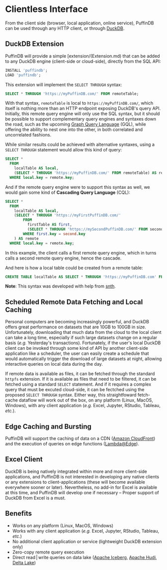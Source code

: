 # Clientless Interface

From the client side (browser, local application, online service), PuffinDB can be used through any HTTP client, or through [DuckDB](https://duckdb.org/).

## DuckDB Extension
PuffinDB will provide a simple [extension/(Extension.md) that can be added to any DuckDB engine (client-side or cloud-side), directly from the SQL API:

```sql
INSTALL 'puffindb';
LOAD 'puffindb';
```

This extension will implement the `SELECT THROUGH` syntax:


```sql
SELECT * THROUGH 'https://myPuffinDB.com/' FROM remoteTable;
```

With that syntax, `remoteTable` is local to `https://myPuffinDB.com/`, which itself is nothing more than an HTTP endpoint exposing DuckDB's query API. Initially, this remote query engine will only use the SQL syntax, but it should be possible to support complementary query engines and syntaxes down the road, such as the upcoming [Graph Query Language](https://www.gqlstandards.org/) (GQL), while offering the ability to nest one into the other, in both correlated and uncorrelated fashions.

While similar results could be achieved with alternative syntaxes, using a `SELECT THROUGH` statement would allow this kind of query:

```sql
SELECT *
  FROM
    localTable AS local,
    (SELECT * THROUGH 'https://myPuffinDB.com/' FROM remoteTable) AS remote
  WHERE local.key = remote.key;
```

And if the remote query engine were to support this syntax as well, we would gain some kind of **Cascading Query Language** (CQL):

```sql
SELECT *
  FROM
    localTable AS local,
    (SELECT * THROUGH 'https://myFirstPuffinDB.com/'
        FROM
          firstTable AS first,
          (SELECT * THROUGH 'https://mySecondPuffinDB.com/' FROM secondTable) AS second
        WHERE first.key = second.key
    ) AS remote
  WHERE local.key = remote.key;
```

In this example, the client calls a first remote query engine, which in turns calls a second remote query engine, hence the cascade.

And here is how a local table could be created from a remote table:

```sql
CREATE TABLE localTable AS SELECT * THROUGH 'https://myPuffinDB.com' FROM remoteTable;
```

**Note**: This syntax was developed with help from [snth](https://github.com/snth).

## Scheduled Remote Data Fetching and Local Caching
Personal computers are becoming increasingly powerful, and DuckDB offers great performance on datasets that are 10GB to 100GB in size. Unfortunately, downloading that much data from the cloud to the local client can take a long time, especially if such large datasets change on a regular basis (*e.g.* Yesterday's transactions). Fortunately, if the user's local DuckDB client can be invoked through some kind of API by another client-side application like a scheduler, the user can easily create a schedule that would automatically trigger the download of large datasets at night, allowing interactive queries on local data during the day.

If remote data is available as files, it can be fetched through the standard `httpfs` extension. If it is available as files that need to be filtered, it can be fetched using a standard `SELECT` statement. And if it requires a complex query that must be excuted cloud-side, it can be fectched using the proposed `SELECT THROUGH` syntax. Either way, this straightfoward fetch-cache dataflow will work out of the box, on any platform (Linux, MacOS, Windows), with any client application (*e.g.* Excel, Jupyter, RStudio, Tableau, *etc.*).

## Edge Caching and Bursting
PuffinDB will support the caching of data on a CDN ([Amazon CloudFront](https://aws.amazon.com/cloudfront/)) and the execution of queries on edge functions ([Lambda@Edge](https://aws.amazon.com/lambda/edge/)).

## Excel Client
DuckDB is being natively integrated within more and more client-side applications, and PuffinDB is not interested in developing any native clients or any extensions to client-applications (these will become available everywhere sooner or later). Nevertheless, no add-in for Excel is available at this time, and PuffinDB will develop one if necessary – Proper support of DuckDB from Excel is a must.

## Benefits
- Works on any platform (Linux, MacOS, Windows)
- Works with any client application (*e.g.* Excel, Jupyter, RStudio, Tableau, *etc.*)
- No additional client application or service (lightweight DuckDB extension only)
- Zero-copy remote query execution
- Direct read | write queries on data lake ([Apache Iceberg](https://iceberg.apache.org/), [Apache Hudi](https://hudi.apache.org/), [Delta Lake](https://delta.io/))
